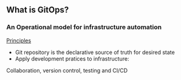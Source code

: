 ## What is GitOps?

### An Operational model for infrastructure automation

<u>Principles</u>

* Git repository is the declarative source of truth for desired state
* Apply development pratices to infrastructure:

Collaboration, version control, testing and CI/CD

